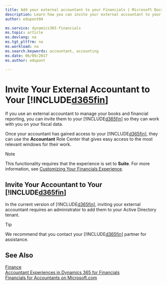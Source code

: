 ```yaml
---
title: Add your external accountant to your Financials | Microsoft Docs
description: Learn how you can invite your external accountant to your Dynamics 365 for Financials.
author: edupont04

ms.service: dynamics365-financials
ms.topic: article
ms.devlang: na
ms.tgt_pltfrm: na
ms.workload: na
ms.search.keywords: accountant, accounting
ms.date: 06/09/2017
ms.author: edupont

---
```

# Invite Your External Accountant to Your [!INCLUDE[d365fin](includes/d365fin_md.md)]
If you use an external accountant to manage your books and financial reporting, you can invite them to your [!INCLUDE[d365fin](includes/d365fin_md.md)] so they can work with you on your fiscal data.

Once your accountant has gained access to your [!INCLUDE[d365fin](includes/d365fin_md.md)], they can use the **Accountant** Role Center that gives easy access to the most relevant windows for their work.  

> [!NOTE]  
>  This functionality requires that the experience is set to **Suite**. For more information, see [Customizing Your Financials Experience](ui-experiences.md).  

## Invite Your Accountant to Your [!INCLUDE[d365fin](includes/d365fin_md.md)]
In the current version of [!INCLUDE[d365fin](includes/d365fin_md.md)], inviting your external accountant requires an administrator to add them to your Active Directory tenant.  

> [!TIP]  
>  We recommend that you contact your [!INCLUDE[d365fin](includes/d365fin_md.md)] partner for assistance.  

## See Also
[Finance](finance.md)  
[Accountant Experiences in Dynamics 365 for Financials](finance-accounting.md)  
[Financials for Accountants on Microsoft.com](https://www.microsoft.com/en-us/dynamics365/financial-insights-for-accountants)  
